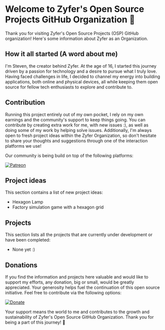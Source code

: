 # Welcome to Zyfer's Open Source Projects GitHub Organization 👋

Thank you for visiting Zyfer's Open Source Projects (OSP) GitHub organization! Here's some information about Zyfer as an Organization.

## How it all started (A word about me)
I'm Steven, the creator behind Zyfer. At the age of 16, I started this journey driven by a passion for technology and a desire to pursue what I truly love.
Having faced challenges in life, I decided to channel my energy into building applications, both online and physical devices, all while keeping them open source for fellow tech enthusiasts to explore and contribute to.

## Contribution
Running this project entirely out of my own pocket, I rely on my own earnings and the community's support to keep things going.
You can contribute by creating extra work for me, with new issues :), as well as doing some of my work by helping solve issues.
Additionally, I'm always open to fresh project ideas within the Zyfer Organization, so don't hesitate to share your thoughts and suggestions through one of the interaction platforms we use!

Our community is being build on top of the following platforms:

[![Patreon](https://img.shields.io/badge/Patreon-blue?logo=patreon)](https://patreon.com/zyfer_osp?utm_medium=unknown&utm_source=join_link&utm_campaign=creatorshare_creator&utm_content=copyLink)

## Project ideas
This section contains a list of new project ideas:
- Hexagon Lamp
- Factory simulation game with a hexagon grid

## Projects
This section lists all the projects that are currently under development or have been completed:
- None yet :)

## Donations
If you find the information and projects here valuable and would like to support my efforts, any donation, big or small, would be greatly appreciated. 
Your generosity helps fuel the continuation of this open source initiative. Feel free to contribute via the following options:

[![Donate](https://img.shields.io/badge/PayPal-green?logo=paypal)](https://www.paypal.com/paypalme/steventevoortwis)

Your support means the world to me and contributes to the growth and sustainability of Zyfer's Open Source GitHub Organization. Thank you for being a part of this journey! 🌟
